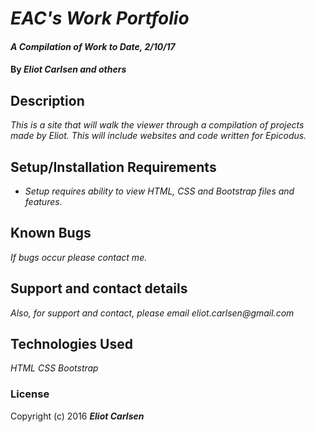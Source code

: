 # _EAC's Work Portfolio_

#### _A Compilation of Work to Date, 2/10/17_

#### By _**Eliot Carlsen and others**_

## Description

_This is a site that will walk the viewer through a compilation of projects made by Eliot.  This will include websites and code written for Epicodus._

## Setup/Installation Requirements

* _Setup requires ability to view HTML, CSS and Bootstrap files and features._

## Known Bugs

_If bugs occur please contact me._

## Support and contact details

_Also, for support and contact, please email eliot.carlsen@gmail.com_

## Technologies Used

_HTML_
_CSS_
_Bootstrap_

### License

Copyright (c) 2016 **_Eliot Carlsen_**
